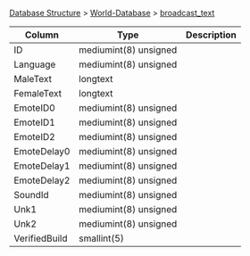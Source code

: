 [Database Structure](Database-Structure) > [World-Database](World-Database) > [broadcast_text](broadcast_text)

Column | Type | Description
--- | --- | ---
ID | mediumint(8) unsigned | 
Language | mediumint(8) unsigned | 
MaleText | longtext | 
FemaleText | longtext | 
EmoteID0 | mediumint(8) unsigned | 
EmoteID1 | mediumint(8) unsigned | 
EmoteID2 | mediumint(8) unsigned | 
EmoteDelay0 | mediumint(8) unsigned | 
EmoteDelay1 | mediumint(8) unsigned | 
EmoteDelay2 | mediumint(8) unsigned | 
SoundId | mediumint(8) unsigned | 
Unk1 | mediumint(8) unsigned | 
Unk2 | mediumint(8) unsigned | 
VerifiedBuild | smallint(5) | 
